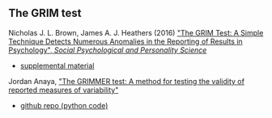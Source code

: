 ## The GRIM test

Nicholas J. L. Brown, James A. J. Heathers (2016) ["The GRIM Test: A Simple Technique Detects Numerous Anomalies in the Reporting of Results in Psychology", _Social Psychological and Personality Science_](http://journals.sagepub.com/doi/pdf/10.1177/1948550616673876)
* [supplemental material](https://osf.io/3fcbr/files/)


Jordan Anaya, ["The GRIMMER test: A method for testing the validity of reported measures of variability"](https://peerj.com/preprints/2400.pdf)

* [github repo (python code)](https://github.com/OmnesRes/GRIMMER)
